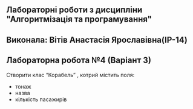 ## Лабораторні роботи з дисципліни "Алгоритмізація та програмування"

## Виконала: Вітів Анастасія Ярославівна(ІР-14)
## Лабораторна робота №4 (Варіант 3)

Створити клас “Корабель” , котрий містить поля:
 - тонаж
- назва
- кількість пасажирів


 

